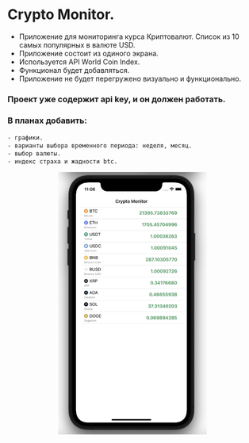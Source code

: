 # Crypto Monitor.

- Приложение для мониторинга курса Криптовалют. Список из 10 самых популярных в валюте USD.
- Приложение состоит из одиного экрана.
- Используется API World Coin Index.
- Функционал будет добавляться.
- Приложение не будет перегружено визуально и функционально.

### Проект уже содержит api key, и он должен работать.

### В планах добавить:
    - графики.
    - варианты выбора временного периода: неделя, месяц.
    - выбор валюты.
    - индекс страха и жадности btc.

<p align="center">
<img src="https://github.com/iamalexmih/CryptoMonitor/blob/main/Screenshot/screenshots%20main%20screen%20App.png" 
alt="screenshots main Screen App" width="300" />
</p>
